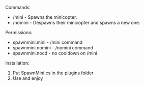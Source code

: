 Commands:
* /mini - Spawns the minicopter.
* /nomini - Despawns their minicopter and spawns a new one.

Permissions:
* spawnmini.mini - /mini command
* spawnmini.nomini - /nomini command
* spawnmini.nocd - no cooldown on /mini

Installation:
1.  Put SpawnMini.cs in the plugins folder
2.  Use and enjoy